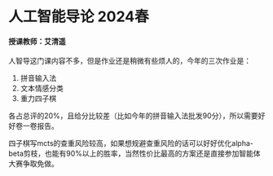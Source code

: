 # 人工智能导论 2024春

#### 授课教师：艾清遥

人智导这门课内容不多，但是作业还是稍微有些烦人的，今年的三次作业是：

1. 拼音输入法
2. 文本情感分类
3. 重力四子棋

各占总评的20%，且给分比较差（比如今年的拼音输入法批发90分），所以需要好好卷一卷报告。

四子棋写mcts的查重风险较高，如果想规避查重风险的话可以好好优化alpha-beta剪枝，也能有90%以上的胜率，当然性价比最高的方案还是直接参加智能体大赛争取免做。
